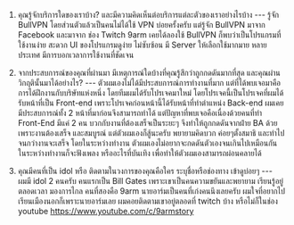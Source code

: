 1. คุณรู้จักบริการใดของเราบ้าง? และมีความคิดเห็นต่อบริการแต่ละตัวของเราอย่างไรบ้าง  ---
รู้จัก BullVPN โดยส่วนตัวแล้วเป็นคนไม่ได้ใช้ VPN บ่อยครั้งครับ แต่รู้จัก BullVPN มาจาก Facebook และมาจาก ช่อง Twitch 9arm เคยได้ลองใช้ BullVPN ก็พบว่าเป็นโปรแกรมที่ใช้งานง่าย สะดวก UI ของโปรแกรมดูง่าย ไม่ซับซ้อน มี Server ให้เลือกใช้มากมาย หลายประเทศ มีการบอกเวลาการใช้งานที่ชัดเจน

2. จากประสบการณ์ของคุณที่ผ่านมา มีเหตุการณ์ใดบ้างที่คุณรู้สึกว่าถูกกดดันมากที่สุด และคุณผ่านวิกฤตินั้นมาได้อย่างไร? ---
	ตัวผมเองไม่ได้มีประสบการณ์การทำงานที่มาก แต่ที่ได้พบเจอมาคือการได้ฝึกงานกับบริษัทแห่งหนึ่ง โดยทีมผมได้รับโปรเจคมาใหม่ โดยโปรเจคนี้เป็นโปรเจคที่ผมได้รับหน้าที่เป็น Front-end เพราะโปรเจคก่อนหน้านี้ได้รับหน้าที่ทำตำแหน่ง Back-end  ผมเคยมีประสบการณ์ทั้ง 2 หน้าที่มาก่อนจึงสามารถทำได้ แต่ปัญหาที่พบเจอคือเนื่องด้วยคนที่ทำ Front-End มีแค่ 2 คน บวกกับงานที่ต้องเสร็จเป็นระยะๆ จึงทำให้ถูกกดดันจากฝ่าย BA ด้วยเพราะงานต้องเสร็จ และสมบูรณ์ แต่ตัวผมเองก็สู้นะครับ พยายามคิดบวก ค่อยๆตั้งสมาธิ และทำไปจนกว่างานจะเสร็จ โดยในระหว่างทำงาน ตัวผมเองไม่อยากจะกดดันตัวเองจนเกินไปเหมือนกัน ในระหว่างทำงานก็จะฟังเพลง หรืออะไรที่บันเทิง เพื่อทำให้ตัวผมเองสามารถผ่อนคลายได้

3. คุณมีคนที่เป็น idol หรือ ติดตามในวงการของคุณคือใคร ระบุชื่อหรือช่องทาง เข้าดูบ่อยๆ ---
	ผมมี idol 2 คนครับ คนแรกเป็น Bill Gates เพราะเขาเป็นคนความขยันและพยายาม เรียนรู้อยู่ตลอดเวลา มองการไกล คนที่สองคือ 9arm นายอาร์มเป็นคนที่เก่งคนนึงเลยครับ ผมใจที่อยากไปเรียนเมืองนอกก็เพราะนายอาร์มเลย ผมคอยติดตามเขาอยู่ตลอดที่ twitch บ้าง หรือไม่ก็ในช่อง youtube https://www.youtube.com/c/9armstory
